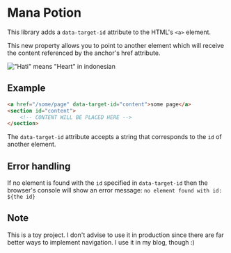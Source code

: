 # Mana Potion

This library adds a `data-target-id` attribute to the HTML's `<a>` element.

This new property allows you to point to another element which will receive the content referenced by the anchor's href attribute.

!["Hati" means "Heart" in indonesian](https://github.com/andremarcondesteixeira/hati/raw/main/heart.png)

## Example

``` html
<a href="/some/page" data-target-id="content">some page</a>
<section id="content">
    <!-- CONTENT WILL BE PLACED HERE -->
</section>
```

The `data-target-id` attribute accepts a string that corresponds to the `id` of another element.

## Error handling

If no element is found with the `id` specified in `data-target-id` then the browser's console will show an error message: `no element found with id: ${the id}`

## Note

This is a toy project. I don't advise to use it in production since there are far better ways to implement navigation. I use it in my blog, though :)
